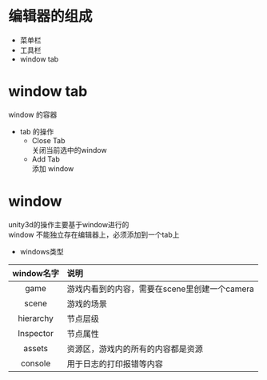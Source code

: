 # 编辑器的组成
* 菜单栏
* 工具栏
* window tab

# window tab
window 的容器  
* tab 的操作
    * Close Tab  
    关闭当前选中的window
    * Add Tab  
    添加 window

# window
unity3d的操作主要基于window进行的  
window 不能独立存在编辑器上，必须添加到一个tab上  
* windows类型

| window名字 | 说明 |
| :--------: | :--|
| game | 游戏内看到的内容，需要在scene里创建一个camera |
| scene | 游戏的场景 |
| hierarchy | 节点层级 |
| Inspector | 节点属性 |
| assets | 资源区，游戏内的所有的内容都是资源 |
| console | 用于日志的打印报错等内容 |

